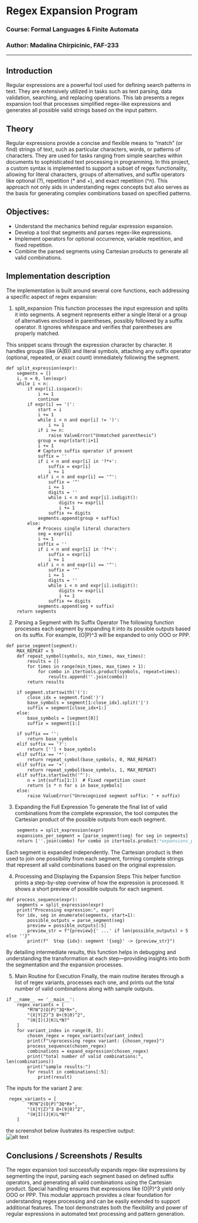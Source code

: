 # Regex Expansion Program

### Course: Formal Languages & Finite Automata
### Author: Madalina Chirpicinic, FAF-233

----


## Introduction

Regular expressions are a powerful tool used for defining search patterns in text. They are extensively utilized in tasks such as text parsing, data validation, searching, and replacing operations. This lab presents a regex expansion tool that processes simplified regex-like expressions and generates all possible valid strings based on the input pattern.

## Theory
Regular expressions provide a concise and flexible means to “match” (or find) strings of text, such as particular characters, words, or patterns of characters. They are used for tasks ranging from simple searches within documents to sophisticated text processing in programming. In this project, a custom syntax is implemented to support a subset of regex functionality, allowing for literal characters, groups of alternatives, and suffix operators like optional (?), repetition (* and +), and exact repetition (^n). This approach not only aids in understanding regex concepts but also serves as the basis for generating complex combinations based on specified patterns.


## Objectives:

* Understand the mechanics behind regular expression expansion.
* Develop a tool that segments and parses regex-like expressions.
* Implement operators for optional occurrence, variable repetition, and fixed repetition.
* Combine the parsed segments using Cartesian products to generate all valid combinations.


## Implementation description

The implementation is built around several core functions, each addressing a specific aspect of regex expansion:

1. split_expansion
This function processes the input expression and splits it into segments. A segment represents either a single literal or a group of alternatives enclosed in parentheses, possibly followed by a suffix operator. It ignores whitespace and verifies that parentheses are properly matched.

This snippet scans through the expression character by character. It handles groups (like (A|B)) and literal symbols, attaching any suffix operator (optional, repeated, or exact count) immediately following the segment.

```
def split_expression(expr):
    segments = []
    i, n = 0, len(expr)
    while i < n:
        if expr[i].isspace():
            i += 1
            continue
        if expr[i] == '(':
            start = i
            i += 1
            while i < n and expr[i] != ')':
                i += 1
            if i >= n:
                raise ValueError("Unmatched parenthesis")
            group = expr[start:i+1]
            i += 1
            # Capture suffix operator if present
            suffix = ''
            if i < n and expr[i] in '?*+':
                suffix = expr[i]
                i += 1
            elif i < n and expr[i] == '^':
                suffix = '^'
                i += 1
                digits = ''
                while i < n and expr[i].isdigit():
                    digits += expr[i]
                    i += 1
                suffix += digits
            segments.append(group + suffix)
        else:
            # Process single literal characters
            seg = expr[i]
            i += 1
            suffix = ''
            if i < n and expr[i] in '?*+':
                suffix = expr[i]
                i += 1
            elif i < n and expr[i] == '^':
                suffix = '^'
                i += 1
                digits = ''
                while i < n and expr[i].isdigit():
                    digits += expr[i]
                    i += 1
                suffix += digits
            segments.append(seg + suffix)
    return segments
```

2. Parsing a Segment with Its Suffix Operator
The following function processes each segment by expanding it into its possible outputs based on its suffix. For example, (O|P)^3 will be expanded to only OOO or PPP.
```
def parse_segment(segment):
    MAX_REPEAT = 5
    def repeat_symbol(symbols, min_times, max_times):
        results = []
        for times in range(min_times, max_times + 1):
            for combo in itertools.product(symbols, repeat=times):
                results.append(''.join(combo))
        return results

    if segment.startswith('('):
        close_idx = segment.find(')')
        base_symbols = segment[1:close_idx].split('|')
        suffix = segment[close_idx+1:]
    else:
        base_symbols = [segment[0]]
        suffix = segment[1:]

    if suffix == '':
        return base_symbols
    elif suffix == '?':
        return [''] + base_symbols
    elif suffix == '*':
        return repeat_symbol(base_symbols, 0, MAX_REPEAT)
    elif suffix == '+':
        return repeat_symbol(base_symbols, 1, MAX_REPEAT)
    elif suffix.startswith('^'):
        n = int(suffix[1:])  # Fixed repetition count
        return [s * n for s in base_symbols]
    else:
        raise ValueError("Unrecognized segment suffix: " + suffix)

```

3. Expanding the Full Expression
To generate the final list of valid combinations from the complete expression, the tool computes the Cartesian product of the possible outputs from each segment.
```def expand_expression(expr):
    segments = split_expression(expr)
    expansions_per_segment = [parse_segment(seg) for seg in segments]
    return [''.join(combo) for combo in itertools.product(*expansions_per_segment)]

```
Each segment is expanded independently. The Cartesian product is then used to join one possibility from each segment, forming complete strings that represent all valid combinations based on the original expression.



4. Processing and Displaying the Expansion Steps
This helper function prints a step-by-step overview of how the expression is processed. It shows a short preview of possible outputs for each segment.
```
def process_sequence(expr):
    segments = split_expression(expr)
    print("Processing expression:", expr)
    for idx, seg in enumerate(segments, start=1):
        possible_outputs = parse_segment(seg)
        preview = possible_outputs[:5]
        preview_str = f"{preview}{' ...' if len(possible_outputs) > 5 else ''}"
        print(f"  Step {idx}: segment '{seg}' -> {preview_str}")
```
By detailing intermediate results, this function helps in debugging and understanding the transformation at each step—providing insights into both the segmentation and the expansion processes.


5. Main Routine for Execution
Finally, the main routine iterates through a list of regex variants, processes each one, and prints out the total number of valid combinations along with sample outputs.
```
if __name__ == '__main__':
    regex_variants = [
        "M?N^2(O|P)^3Q*R+",
        "(X|Y|Z)^3 8+(9|0)^2",
        "(H|I)(J|K)L*N?"
    ]
    for variant_index in range(0, 3):
        chosen_regex = regex_variants[variant_index]
        print(f"\nprocessing regex variant: {chosen_regex}")
        process_sequence(chosen_regex)
        combinations = expand_expression(chosen_regex)
        print("total number of valid combinations:", len(combinations))
        print("sample results:")
        for result in combinations[:5]:
            print(result)
```

The inputs for the variant 2 are:
```
 regex_variants = [
        "M?N^2(O|P)^3Q*R+",
        "(X|Y|Z)^3 8+(9|0)^2",
        "(H|I)(J|K)L*N?"
    ]
```
the screenshot below ilustrates its respective output:
<br>
![alt text](regex.png)



## Conclusions / Screenshots / Results
The regex expansion tool successfully expands regex-like expressions by segmenting the input, parsing each segment based on defined suffix operators, and generating all valid combinations using the Cartesian product. Special handling ensures that expressions like (O|P)^3 yield only OOO or PPP. This modular approach provides a clear foundation for understanding regex processing and can be easily extended to support additional features. The tool demonstrates both the flexibility and power of regular expressions in automated text processing and pattern generation.